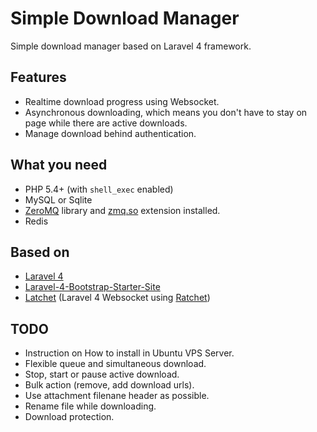 # Simple Download Manager

Simple download manager based on Laravel 4 framework.

## Features

- Realtime download progress using Websocket.
- Asynchronous downloading, which means you don't have to stay on page while there are active downloads.
- Manage download behind authentication.

## What you need

- PHP 5.4+ (with `shell_exec` enabled)
- MySQL or Sqlite
- [ZeroMQ](http://zeromq.org/) library and [zmq.so](http://www.zeromq.org/bindings:php) extension installed.
- Redis

## Based on

- [Laravel 4](https://github.com/laravel/framework)
- [Laravel-4-Bootstrap-Starter-Site](https://github.com/ball6847/Laravel-4-Bootstrap-Starter-Site)
- [Latchet](https://github.com/sidneywidmer/Latchet) (Laravel 4 Websocket using [Ratchet](https://github.com/cboden/Ratchet))

## TODO

- Instruction on How to install in Ubuntu VPS Server.
- Flexible queue and simultaneous download.
- Stop, start or pause active download.
- Bulk action (remove, add download urls).
- Use attachment filenane header as possible.
- Rename file while downloading.
- Download protection.